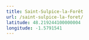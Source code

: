 ```yaml
---
title: Saint-Sulpice-la-Forêt
url: /saint-sulpice-la-foret/
latitude: 48.219244100000004
longitude: -1.5791541
---
```

